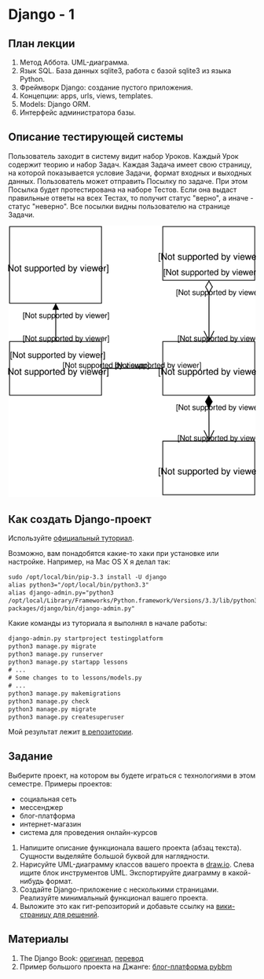 Django - 1
======================

План лекции
-------

1. Метод Аббота. UML-диаграмма.
2. Язык SQL. База данных sqlite3, работа с базой sqlite3 из языка Python.
3. Фреймворк Django: создание пустого приложения.
4. Концепции: apps, urls, views, templates.
5. Models: Django ORM.
6. Интерфейс администратора базы.

Описание тестирующей системы
------

Пользователь заходит в систему видит набор Уроков. Каждый Урок содержит теорию и набор Задач. Каждая Задача имеет свою страницу, на которой показывается условие Задачи, формат входных и выходных данных. Пользователь может отправить Посылку по задаче. При этом Посылка будет протестирована на наборе Тестов. Если она выдаст правильные ответы на всех Тестах, то получит статус "верно", а иначе - статус "неверно". Все посылки видны пользователю на странице Задачи.

![](uml-class-diagram.svg)


Как создать Django-проект
---

Используйте [официальный туториал](https://docs.djangoproject.com/en/1.7/intro/tutorial01/).

Возможно, вам понадобятся какие-то хаки при установке или настройке. Например, на Mac OS X я делал так:
```
sudo /opt/local/bin/pip-3.3 install -U django
alias python3="/opt/local/bin/python3.3"
alias django-admin.py="python3 /opt/local/Library/Frameworks/Python.framework/Versions/3.3/lib/python3.3/site-packages/django/bin/django-admin.py"
```

Какие команды из туториала я выполнял в начале работы:
```
django-admin.py startproject testingplatform
python3 manage.py migrate
python3 manage.py runserver
python3 manage.py startapp lessons
# ...
# Some changes to to lessons/models.py
# ...
python3 manage.py makemigrations
python3 manage.py check
python3 manage.py migrate
python3 manage.py createsuperuser
```

Мой результат лежит [в репозитории](testingplatform).

Задание
------

Выберите проект, на котором вы будете играться с технологиями в этом семестре. Примеры проектов:
- социальная сеть
- мессенджер
- блог-платформа
- интернет-магазин
- система для проведения онлайн-курсов

1. Напишите описание функционала вашего проекта (абзац текста). Сущности выделяйте большой буквой для наглядности.
2. Нарисуйте UML-диаграмму классов вашего проекта в [draw.io](https://drive.draw.io/). Слева ищите блок инструментов UML. Экспортируйте диаграмму в какой-нибудь формат.
3. Создайте Django-приложение с несколькими страницами. Реализуйте минимальный функционал вашего проекта.
4. Выложите это как гит-репозиторий и добавьте ссылку на [вики-страницу для решений](https://github.com/vpavlenko/web-programming/wiki/%D0%A0%D0%B5%D1%88%D0%B5%D0%BD%D0%B8%D1%8F-%D0%B7%D0%B0%D0%B4%D0%B0%D0%BD%D0%B8%D0%B9-%D0%B7%D0%B0%D0%BD%D1%8F%D1%82%D0%B8%D1%8F-7:-Django-1).


Материалы
---

1. The Django Book: [оригинал](http://www.djangobook.com/en/2.0/index.html), [перевод](http://djbook.ru/rel1.7/)
2. Пример большого проекта на Джанге: [блог-платформа pybbm](https://github.com/hovel/pybbm)
